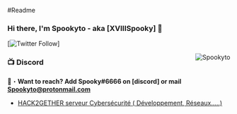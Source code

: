 #Readme

### Hi there, I'm Spookyto - aka [XVIIISpooky] 👋 
[![Twitter Follow](https://img.shields.io/twitter/follow/XVIIISpooky?color=1DA1F2&logo=twitter&style=for-the-badge)] 

</a><img align="right" src="https://github-readme-stats.vercel.app/api/top-langs?username=Spookyto&count_private=true&hide=procfile&theme=dark&border_color=000000&cache_seconds=1800&layout=compact&langs_count=10&custom_title=Most Used Coding Languages" alt="Spookyto" /> </p>
### 📺 Discord 

<!-- discord -->
📩・**Want to reach? Add Spooky#6666 on [discord] or mail Spookyto@protonmail.com**
- [HACK2GETHER serveur  Cybersécurité ( Développement, Réseaux.....) ](https://discord.gg/K5cVECrMYs)


